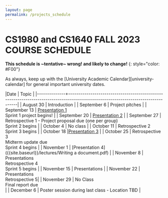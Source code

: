 ```yaml
---
layout: page
permalink: /projects_schedule
---
```


# CS1980 and CS1640 FALL 2023 COURSE SCHEDULE #

**This schedule is ~tentative~ wrong! and likely to change!**
{: style="color: #F00"}

As always, keep up with the [University Academic Calendar][university-calendar] for general important university dates.

|Date          | Topic                                                                                                                             |
|--------------+-----------------------------------------------------------------------------------------------------------------------------------|
| August 30  | Introduction     |
| September 6  | Project pitches     |
| September 13 | [Presentation 1]({{site.baseurl}}/lectures/Capstone_Lecture1.pdf) <br> Sprint 1 project begins!     |
| September 20 | [Presentation 2]({{site.baseurl}}/lectures/Capstone_Lecture2_RequirementsElicitation.pdf)  |
| September 27 | Retrospective 1 - Project proposal due (one per group)<br> Sprint 2 begins     |
| October 4   | No class                                                                |
| October 11    | Retrospective 2 <br>Sprint 3 begins   |
| October 18   |[Presentation 3]({{site.baseurl}}/lectures/lecture-on-presentations.pdf)   |
| October 25   |  Retrospective 3 <br> Midterm update due <br> Sprint 4 begins     |
| November 1   | [Presentation 4]({{site.baseurl}}/lectures/Writing a document.pdf)     |
| November 8  | Presentations <br> Retrospective 4 <br> Sprint 5 begins     |
| November 15  | Presentations  |
| November 22   | Presentations <br> Retrospective 5|
| November 29  | No Class <br> Final report due <br> |
| December 6  | Poster session during last class - Location TBD |
